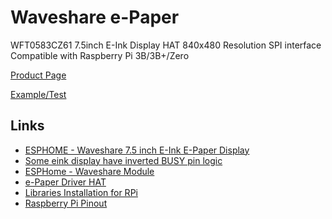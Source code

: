 # Waveshare e-Paper

WFT0583CZ61 7.5inch E-Ink Display HAT 840x480 Resolution SPI interface Compatible with Raspberry Pi 3B/3B+/Zero

[Product Page](https://www.waveshare.com/wiki/7.5inch_e-Paper_HAT_(B)_Manual)

[Example/Test](https://github.com/waveshareteam/e-Paper/blob/master/RaspberryPi_JetsonNano/c/examples/EPD_7in5b_V2_test.c)

## Links

- [ESPHOME - Waveshare 7.5 inch E-Ink E-Paper Display](https://community.home-assistant.io/t/esphome-waveshare-7-5-inch-e-ink-e-paper-display/399236/30)
- [Some eink display have inverted BUSY pin logic](https://github.com/mcauser/micropython-waveshare-epaper/issues/2)
- [ESPHome - Waveshare Module](https://esphome.io/components/display/waveshare_epaper.html)
- [e-Paper Driver HAT](https://www.waveshare.com/wiki/E-Paper_Driver_HAT)
- [Libraries Installation for RPi](https://www.waveshare.com/wiki/Libraries_Installation_for_RPi)
- [Raspberry Pi Pinout](https://pinout.xyz/)
